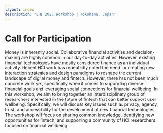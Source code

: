 ```yaml
---
layout: index
description: "CHI 2025 Workshop | Yokohama, Japan"
---
```


# Call for Participation

Money is inherently social. Collaborative financial activities and decision-making are highly common in our day-to-day activities. However, existing financial technologies have mostly considered finance as an individual activity. Recent HCI work has repeatedly noted the need for creating new interaction strategies and design paradigms to reshape the current landscape of digital money and fintech. However, there has not been much concrete work yet, specifically when it comes to supporting diverse financial goals and leveraging social connections for financial wellbeing. In this workshop, we aim to bring together an interdisciplinary group of researchers interested in the future of fintech that can better support user wellbeing. Specifically, we will discuss key issues such as privacy, agency, trust, and accessibility for the development of new financial technologies. The workshop will focus on sharing common knowledge, identifying new opportunities for fintech, and supporting a community of HCI researchers focused on financial wellbeing. 
